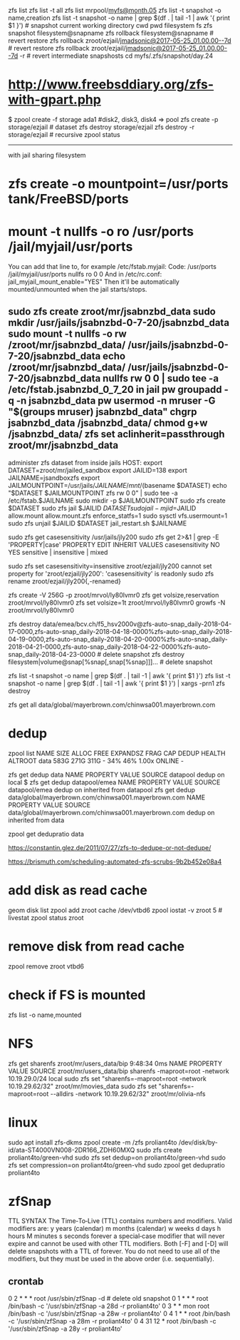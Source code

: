 zfs list
zfs list -t all
zfs list mrpool/myfs@month.05
zfs list -t snapshot -o name,creation
zfs list -t snapshot -o name | grep $(df . | tail -1 | awk '{ print $1 }') # snapshot current working directory cwd pwd filesystem fs
zfs snapshot filesystem@snapname
zfs rollback filesystem@snapname # revert restore
zfs rollback zroot/ezjail/jmadsonic@2017-05-25_01.00.00--7d # revert restore
zfs rollback zroot/ezjail/jmadsonic@2017-05-25_01.00.00--7d -r # revert intermediate snapshosts
cd myfs/.zfs/snapshot/day.24

# http://www.freebsddiary.org/zfs-with-gpart.php
$ zpool create -f storage ada1 #disk2, disk3, disk4 => pool
zfs create -p storage/ezjail # dataset
zfs destroy storage/ezjail
zfs destroy -r storage/ezjail # recursive
zpool status

------------------------------------------------
with jail sharing filesystem
# zfs create -o mountpoint=/usr/ports tank/FreeBSD/ports
# mount -t nullfs -o ro /usr/ports /jail/myjail/usr/ports
You can add that line to, for example /etc/fstab.myjail:
Code:
/usr/ports                      /jail/myjail/usr/ports                nullfs  ro      0       0
And in /etc/rc.conf:
jail_myjail_mount_enable="YES"
Then it'll be automatically mounted/unmounted when the jail starts/stops.

sudo zfs create             zroot/mr/jsabnzbd_data
sudo mkdir                                          /usr/jails/jsabnzbd-0-7-20/jsabnzbd_data
sudo mount -t nullfs -o rw /zroot/mr/jsabnzbd_data/ /usr/jails/jsabnzbd-0-7-20/jsabnzbd_data
echo                       /zroot/mr/jsabnzbd_data/ /usr/jails/jsabnzbd-0-7-20/jsabnzbd_data nullfs rw 0 0 | sudo tee -a /etc/fstab.jsabnzbd_0_7_20
in jail
pw groupadd -q -n jsabnzbd_data
pw usermod -n mruser -G "$(groups mruser) jsabnzbd_data"
chgrp jsabnzbd_data /jsabnzbd_data/
chmod g+w /jsabnzbd_data/
zfs set aclinherit=passthrough zroot/mr/jsabnzbd_data
------------------------------------------------

administer zfs dataset from inside jails
HOST:
export DATASET=zroot/mr/jailed_sandbox
export JAILID=138
export JAILNAME=jsandboxzfs
export JAILMOUNTPOINT=/usr/jails/${JAILNAME}/mnt/$(basename $DATASET)
echo "$DATASET $JAILMOUNTPOINT zfs rw 0 0" | sudo tee -a /etc/fstab.$JAILNAME
sudo mkdir -p $JAILMOUNTPOINT
sudo zfs create $DATASET
sudo zfs jail $JAILID $DATASET
sudo jail -m jid=$JAILID allow.mount allow.mount.zfs enforce_statfs=1
sudo sysctl vfs.usermount=1
sudo zfs unjail $JAILID $DATASET
jail_restart.sh $JAILNAME


sudo zfs get casesensitivity /usr/jails/jly200
sudo zfs get 2>&1 | grep -E 'PROPERTY|case'
    PROPERTY       EDIT  INHERIT   VALUES
        casesensitivity  NO      YES   sensitive | insensitive | mixed

sudo zfs set casesensitivity=insensitive zroot/ezjail/jly200
cannot set property for 'zroot/ezjail/jly200': 'casesensitivity' is readonly
sudo zfs rename zroot/ezjail/jly200{,-renamed}

zfs create -V 256G -p zroot/mrvol/ly80lvmr0
zfs get volsize,reservation zroot/mrvol/ly80lvmr0
zfs set volsize=1t zroot/mrvol/ly80lvmr0
growfs -N zroot/mrvol/ly80lvmr0


zfs destroy data/emea/bcv.ch/f5_hsv2000v@zfs-auto-snap_daily-2018-04-17-0000,zfs-auto-snap_daily-2018-04-18-0000%zfs-auto-snap_daily-2018-04-19-0000,zfs-auto-snap_daily-2018-04-20-0000%zfs-auto-snap_daily-2018-04-21-0000,zfs-auto-snap_daily-2018-04-22-0000%zfs-auto-snap_daily-2018-04-23-0000 # delete snapshot
zfs destroy filesystem|volume@snap[%snap[,snap[%snap]]]... # delete snapshot

zfs list -t snapshot -o name | grep $(df . | tail -1 | awk '{ print $1 }')
zfs list -t snapshot -o name | grep $(df . | tail -1 | awk '{ print $1 }') | xargs -prn1 zfs destroy

zfs get all data/global/mayerbrown.com/chinwsa001.mayerbrown.com


# dedup
zpool list
NAME   SIZE  ALLOC   FREE  EXPANDSZ   FRAG    CAP  DEDUP  HEALTH  ALTROOT
data   583G   271G   311G         -    34%    46%  1.00x  ONLINE  -

zfs get dedup data
NAME      PROPERTY  VALUE          SOURCE
datapool  dedup     on             local
$ zfs get dedup datapool/emea
NAME           PROPERTY  VALUE          SOURCE
datapool/emea  dedup     on             inherited from datapool
zfs get dedup data/global/mayerbrown.com/chinwsa001.mayerbrown.com
NAME                                                  PROPERTY  VALUE          SOURCE
data/global/mayerbrown.com/chinwsa001.mayerbrown.com  dedup     on             inherited from data

zpool get dedupratio data

https://constantin.glez.de/2011/07/27/zfs-to-dedupe-or-not-dedupe/

https://brismuth.com/scheduling-automated-zfs-scrubs-9b2b452e08a4

# add disk as read cache
geom disk list
zpool add zroot cache /dev/vtbd6
zpool iostat -v zroot 5 # livestat
zpool status zroot
# remove disk from read cache
zpool remove zroot vtbd6

# check if FS is mounted
zfs list -o name,mounted


# NFS
zfs get sharenfs zroot/mr/users_data/bip                                                                                                                                                                                   9:48:34  0ms
NAME                      PROPERTY  VALUE                                 SOURCE
zroot/mr/users_data/bip  sharenfs  -maproot=root -network 10.19.29.0/24  local
sudo zfs set "sharenfs=-maproot=root -network 10.19.29.62/32" zroot/mr/movies_data
sudo zfs set "sharenfs=-maproot=root --alldirs -network 10.19.29.62/32" zroot/mr/olivia-nfs


# linux
sudo apt install zfs-dkms
zpool create -m /zfs proliant4to /dev/disk/by-id/ata-ST4000VN008-2DR166_ZDH60MXQ
sudo zfs create proliant4to/green-vhd
sudo zfs set dedup=on proliant4to/green-vhd
sudo zfs set compression=on proliant4to/green-vhd
sudo zpool get dedupratio proliant4to


# zfSnap
TTL SYNTAX
The Time‐To‐Live (TTL) contains numbers and modifiers. Valid modifiers are:
y years (calendar)
m months (calendar)
w weeks
d days
h hours
M minutes
s seconds
forever
a special‐case modifier that will never expire and cannot be used with other TTL modifiers. Both [-F] and [-D] will delete snapshots with a TTL of forever.
You do not need to use all of the modifiers, but they must be used in the above order (i.e. sequentially).
## crontab
0       2       *       *       *       root    /usr/sbin/zfSnap -d # delete old snapshot
0       1       *       *       *       root    /bin/bash -c '/usr/sbin/zfSnap -a 28d -r proliant4to'
0       3       *       *       mon     root    /bin/bash -c '/usr/sbin/zfSnap -a 28w -r proliant4to'
0       4       1       *       *       root    /bin/bash -c '/usr/sbin/zfSnap -a 28m -r proliant4to'
0       4       31      12      *       root    /bin/bash -c '/usr/sbin/zfSnap -a 28y -r proliant4to'
